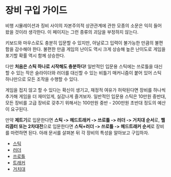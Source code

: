 # 장비 구입 가이드
비행 시뮬레이션과 징비 사이의 자본주의적 상관관계에 관한 모종의 소문은 익히 들어 왔을 것이라 생각한다. 이 페이지는 그런 종류의 괴담을 부정하지 않는다.

키보드와 마우스로도 충분히 입문할 수 있지만, 아날로그 입력이 불가능한 만큼의 불편함을 감수해야 한다. 불편한 만큼 게임의 난이도 역시 크게 상승해 높은 난이도로 게임을 포기할 확률 역시 함께 상승한다.

다만 **처음은 스틱 하나로 시작해도 충분하다!** 일반적인 입문용 스틱에는 쓰로틀을 대신할 수 있는 작은 슬라이더와 러더를 대신할 수 있는 비틀기 매커니즘이 붙어 있어 스틱 하나만으로 모든 조작을 수행할 수 있다.

게임을 접지 않고 할 수 있다는 확신이 생기고, 재정적 여유가 허락된다면 장비를 하나씩 추가해 게임을 더 재미있게, 실감나게 즐겨보자. 일반적인 입문용 스틱은 10만원 중반대, 모든 장비를 고급 장비로 갖추기 위해서는 100만원 중반 - 200만원 초반대 정도의 예산이 요구된다.

만약 **제트기**로 입문한다면 **스틱 -> 헤드트래커 -> 쓰로틀 -> 러더 -> 거치대 순서**로, **헬리콥터 또는 2차대전**으로 입문한다면 **스틱+러더 -> 쓰로틀 -> 헤드트래커 순서**로 장비를 마련하면 된다. 아래 문서를 살펴본 뒤 각 장비의 특성을 알아보고 구입하자.
* [스틱](/장비/스틱)
* [러더](/장비/러더)
* [쓰로틀](/장비/쓰로틀)
* [트래커](/장비/트래커)
* [거치대](/장비/거치대)
